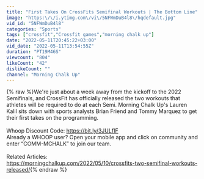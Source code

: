 ```yaml
---
title: "First Takes On CrossFits Semifinal Workouts | The Bottom Line"
image: "https:\/\/i.ytimg.com\/vi\/5NFWmDuB4l8\/hqdefault.jpg"
vid_id: "5NFWmDuB4l8"
categories: "Sports"
tags: ["crossfit","Crossfit games","morning chalk up"]
date: "2022-05-11T20:45:22+03:00"
vid_date: "2022-05-11T13:54:55Z"
duration: "PT19M46S"
viewcount: "804"
likeCount: "42"
dislikeCount: ""
channel: "Morning Chalk Up"
---
```

{% raw %}We're just about a week away from the kickoff to the 2022 Semifinals, and CrossFit has officially released the two workouts that athletes will be required to do at each Semi. Morning Chalk Up's Lauren Kalil sits down with sports analysts Brian Friend and Tommy Marquez to get their first takes on the programming.<br /><br />Whoop Discount Code: <a rel="nofollow" target="blank" href="https://bit.ly/3JULfIF">https://bit.ly/3JULfIF</a><br />Already a WHOOP user? Open your mobile app and click on community and enter “COMM-MCHALK” to join our team.<br /><br />Related Articles:<br /><a rel="nofollow" target="blank" href="https://morningchalkup.com/2022/05/10/crossfits-two-semifinal-workouts-released/">https://morningchalkup.com/2022/05/10/crossfits-two-semifinal-workouts-released/</a>{% endraw %}
